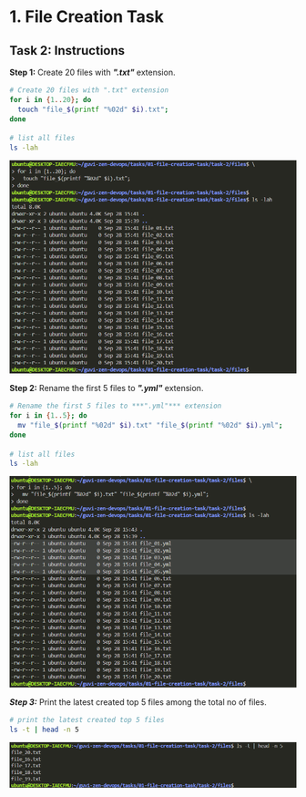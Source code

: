 # 1. File Creation Task

## Task 2: Instructions

**Step 1:** Create 20 files with ***".txt"*** extension.

```bash
# Create 20 files with ".txt" extension
for i in {1..20}; do 
  touch "file_$(printf "%02d" $i).txt"; 
done

# list all files
ls -lah
```

![Result 1](./result-1.png)

**Step 2:** Rename the first 5 files to ***".yml"*** extension.

```bash
# Rename the first 5 files to ***".yml"*** extension
for i in {1..5}; do 
  mv "file_$(printf "%02d" $i).txt" "file_$(printf "%02d" $i).yml"; 
done

# list all files
ls -lah
```

![Result 2](./result-2.png)

***Step 3:*** Print the latest created top 5 files among the total no of files.

```bash
# print the latest created top 5 files
ls -t | head -n 5
```

![Result 3](./result-3.png)
